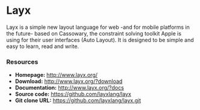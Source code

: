 Layx
====

Layx is a simple new layout language for web -and for mobile platforms in the future- based on Cassowary, the constraint solving toolkit Apple is using for their user interfaces (Auto Layout). It is designed to be simple and easy to learn, read and write.

### Resources

- **Homepage:** <http://www.layx.org/>
- **Download:** <http://www.layx.org/?download>
- **Documentation:** <http://www.layx.org/?docs>
- **Source code:** <https://github.com/layxlang/layx>
- **Git clone URL:** <https://github.com/layxlang/layx.git>
